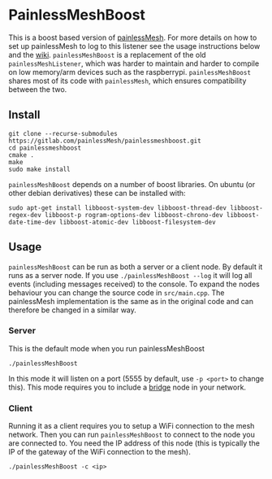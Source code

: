 # PainlessMeshBoost

This is a boost based version of [painlessMesh](gitlab.com/painlessMesh/painlessMesh). For more details on how to set up painlessMesh to log to this listener see the usage instructions below and the [wiki](https://gitlab.com/BlackEdder/painlessMesh/wikis/bridge-between-mesh-and-another-network). `painlessMeshBoost` is a replacement of the old `painlessMeshListener`, which was harder to maintain and harder to compile on low memory/arm devices such as the raspberrypi. `painlessMeshBoost` shares most of its code with `painlessMesh`, which ensures compatibility between the two.

## Install 

```
git clone --recurse-submodules https://gitlab.com/painlessMesh/painlessmeshboost.git
cd painlessmeshboost
cmake .
make
sudo make install
```

`painlessMeshBoost` depends on a number of boost libraries. On ubuntu (or other debian derivatives) these can be installed with:

```
sudo apt-get install libboost-system-dev libboost-thread-dev libboost-regex-dev libboost-p rogram-options-dev libboost-chrono-dev libboost-date-time-dev libboost-atomic-dev libboost-filesystem-dev
```

## Usage

`painlessMeshBoost` can be run as both a server or a client node. By default it runs as a server node. If you use `./painlessMeshBoost --log` it will log all events (including messages received) to the console. To expand the nodes behaviour you can change the source code in `src/main.cpp`. The painlessMesh implementation is the same as in the original code and can therefore be changed in a similar way. 

### Server

This is the default mode when you run painlessMeshBoost

```
./painlessMeshBoost
```

In this mode it will listen on a port (5555 by default, use `-p <port>` to change this). This mode requires you to include a [bridge](https://gitlab.com/BlackEdder/painlessMesh/blob/master/examples/bridge/bridge.ino) node in your network. 

### Client

Running it as a client requires you to setup a WiFi connection to the mesh network. Then you can run `painlessMeshBoost` to connect to the node you are connected to. You need the IP address of this node (this is typically the IP of the gateway of the WiFi connection to the mesh).

```
./painlessMeshBoost -c <ip>
```


